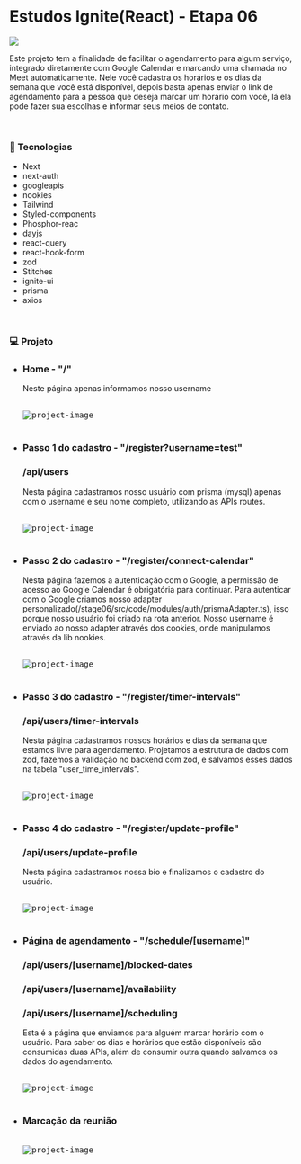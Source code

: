 <h1>Estudos Ignite(React) - Etapa 06</h1>

<img src="./readme/project.jpg" />

<br>

<p>
Este projeto tem a finalidade de facilitar o agendamento para algum serviço, integrado diretamente com Google Calendar e marcando uma chamada no Meet automaticamente. Nele você cadastra os horários e os dias da semana que você está disponível, depois basta apenas enviar o link de agendamento para 
a pessoa que deseja marcar um horário com você, lá ela pode fazer sua escolhas e informar seus meios de contato.
</p>

<br>
<h3>🚀 Tecnologias</h3>
<ul>
    <li>Next</li>
    <li>next-auth</li>
    <li>googleapis</li>
    <li>nookies</li>
    <li>Tailwind</li>
    <li>Styled-components</li>
    <li>Phosphor-reac</li>
    <li>dayjs</li>
    <li>react-query</li>
    <li>react-hook-form</li>
    <li>zod</li>
    <li>Stitches</li>
    <li>ignite-ui</li>
    <li>prisma</li>
    <li>axios</li>
</ul>

<br>
<h3>💻 Projeto</h3>

<ul>

<li>
<h3>Home - "/"</h3>
<p>
Neste página apenas informamos nosso username
</p>
<br>
<kbd><img src="./readme/pages/home.gif" alt="project-image"></kbd>
</li>

<br>
<li>
<h3>Passo 1 do cadastro - "/register?username=test"</h3>
<h3><strong>/api/users</strong></h3>
<p>
Nesta página cadastramos nosso usuário com prisma (mysql) apenas com o username e seu nome completo, utilizando as APIs routes.
</p>
<br>
<kbd><img src="./readme/pages/register.gif" alt="project-image"></kbd>
</li>


<br>
<li>
<h3>Passo 2 do cadastro - "/register/connect-calendar"</h3>
<p>
Nesta página fazemos a autenticação com o Google, a permissão de acesso ao Google Calendar é obrigatória para continuar. Para autenticar com o Google criamos
nosso adapter personalizado(/stage06/src/code/modules/auth/prismaAdapter.ts), isso porque nosso usuário foi criado na rota anterior. Nosso username é enviado
ao nosso adapter através dos cookies, onde manipulamos através da lib nookies.
</p>
<br>
<kbd><img src="./readme/pages/register__connect-calendar.gif" alt="project-image"></kbd>
</li>


<br>
<li>
<h3>Passo 3 do cadastro - "/register/timer-intervals"</h3>
<h3><strong>/api/users/timer-intervals</strong></h3>
<p>
Nesta página cadastramos nossos horários e dias da semana que estamos livre para agendamento. Projetamos a estrutura de dados com zod, fazemos a validação no
backend com zod, e salvamos esses dados na tabela "user_time_intervals".
</p>
<br>
<kbd><img src="./readme/pages/register__timer-intervals.gif" alt="project-image"></kbd>
</li>


<br>
<li>
<h3>Passo 4 do cadastro - "/register/update-profile"</h3>
<h3><strong>/api/users/update-profile</strong></h3>
<p>
Nesta página cadastramos nossa bio e finalizamos o cadastro do usuário.
</p>
<br>
<kbd><img src="./readme/pages/register__update-profile.gif" alt="project-image"></kbd>
</li>

<br>
<li>
<h3>Página de agendamento - "/schedule/[username]"</h3>
<h3><strong>/api/users/[username]/blocked-dates</strong></h3>
<h3><strong>/api/users/[username]/availability</strong></h3>
<h3><strong>/api/users/[username]/scheduling</strong></h3>
<p>
Esta é a página que enviamos para alguém marcar horário com o usuário. Para saber os dias e horários que estão disponíveis são consumidas duas APIs, 
além de consumir outra quando salvamos os dados do agendamento.
</p>
<br>
<kbd><img src="./readme/pages/schedule.gif" alt="project-image"></kbd>
</li>


<br>
<li>
<h3>Marcação da reunião</h3>
<br>
<kbd><img src="./readme/save.PNG" alt="project-image"></kbd>
</li>

</ul>